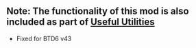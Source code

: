 ## Note: The functionality of this mod is also included as part of [Useful Utilities](https://github.com/doombubbles/useful-utilities#readme)
<!--Mod Browser Message Start-->
- Fixed for BTD6 v43